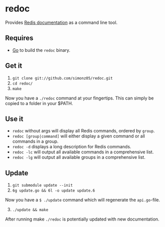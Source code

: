 # redoc

Provides [Redis documentation](http://redis.io/commands) as a command line tool. 

## Requires 

* [Go](http://golang.org/doc/install.html) to build the `redoc` binary.

## Get it

1. `git clone git://github.com/simonz05/redoc.git`
2. `cd redoc/`
3. `make`

Now you have a `./redoc` command at your fingertips. This can simply be copied
to a folder in your $PATH.

## Use it

* `redoc` without args will display all Redis commands, ordered by `group`.
* `redoc [group|command]` will either display a given command or all commands
  in a group.
* `redoc -d` displays a long description for Redis commands.
* `redoc -lc` will output all available commands in a comprehensive list.
* `redoc -lg` will output all available groups in a comprehensive list.

## Update

1. `git submodule update --init`
2. `6g update.go && 6l -o update update.6`

Now you have a `$ ./update` command which will regenerate the `api.go`-file.

3. `./update && make`

After running make `./redoc` is potentially updated with new documentation.
